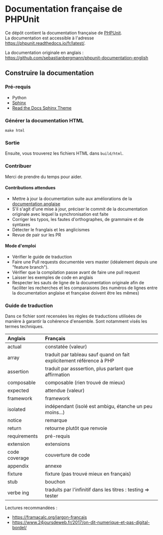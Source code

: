 
# Documentation française de PHPUnit

Ce dépôt contient la documentation française de [PHPUnit](https://phpunit.de/).  
La documentation est accessible à l'adresse https://phpunit.readthedocs.io/fr/latest/.

La documentation originale en anglais : https://github.com/sebastianbergmann/phpunit-documentation-english

## Construire la documentation

### Pré-requis

- Python
- [Sphinx](http://www.sphinx-doc.org/)
- [Read the Docs Sphinx Theme](https://github.com/rtfd/sphinx_rtd_theme)

### Générer la documentation HTML

    make html

### Sortie

Ensuite, vous trouverez les fichiers HTML dans `build/html`.

### Contribuer

Merci de prendre du temps pour aider.

#### Contributions attendues

 * Mettre à jour la documentation suite aux améliorations de la [documentation anglaise](https://github.com/sebastianbergmann/phpunit-documentation-english)
 * S'il s'agit d'une mise à jour, préciser le commit de la documentation originale avec lequel la synchronisation est faite
 * Corriger les typos, les fautes d'orthographes, de grammaire et de syntaxes
 * Détecter le franglais et les anglicismes
 * Revue de pair sur les PR

#### Mode d'emploi

 * Vérifier le guide de traduction 
 * Faire une Pull requests documentée vers master (idéalement depuis une "feature branch").
 * Vérifier que la compilation passe avant de faire une pull request 
 * Laisser les exemples de code en anglais
 * Respecter les sauts de ligne de la documentation originale afin de faciliter les recherches et les comparaisons (les numéros de lignes entre la documentation anglaise et française doivent être les mêmes)

### Guide de traduction

Dans ce fichier sont recensées les règles de traductions utilisées de manière à garantir la cohérence d'ensemble.
Sont notamment visés les termes techniques.

| Anglais       | Français                                                                  |
| :------------ | :------------------------------------------------------------------------ |
| actual        | constatée (valeur)                                                        |
| array         | traduit par tableau sauf quand on fait explicitement référence à PHP      |
| assertion     | traduit par asssertion, plus parlant que affirmation                      |
| composable    | composable (rien trouvé de mieux)                                         |
| expected      | attendue (valeur)                                                         |
| framework     | framework                                                                 |
| isolated      | indépendant (isolé est ambigu, étanche un peu moins...)                   |
| notice        | remarque                                                                  |
| return        | retourne plutôt que renvoie                                               |
| requirements  | pré-requis                                                                |
| extension     | extensions                                                                |
| code coverage | couverture de code                                                        |
| appendix      | annexe                                                                    |
| fixture       | fixture (pas trouvé mieux en français)                                    |
| stub          | bouchon                                                                   |
| verbe ing     | traduits par l'infinitif dans les titres : testing => tester              |


Lectures recommandées : 

 - https://framacalc.org/jargon-francais 
 - https://www.24joursdeweb.fr/2017/on-dit-numerique-et-pas-digital-bordel/ 

